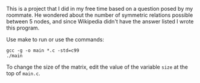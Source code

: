 This is a project that I did in my free time based on a question posed by my roommate. He wondered about the number of symmetric relations possible between 5 nodes, and since Wikipedia didn't have the answer listed I wrote this program.

Use make to run or use the commands:

	gcc -g -o main *.c -std=c99
	./main

To change the size of the matrix, edit the value of the variable `size` at the top of `main.c`.
